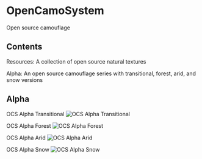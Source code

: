 # OpenCamoSystem
Open source camouflage

## Contents

Resources: A collection of open source natural textures

Alpha: An open source camouflage series with transitional, forest, arid, and snow versions

## Alpha

OCS Alpha Transitional
![OCS Alpha Transitional](Alpha/transitional.png)

OCS Alpha Forest
![OCS Alpha Forest](Alpha/forest.png)

OCS Alpha Arid
![OCS Alpha Arid](Alpha/arid.png)

OCS Alpha Snow
![OCS Alpha Snow](Alpha/snow.png)
